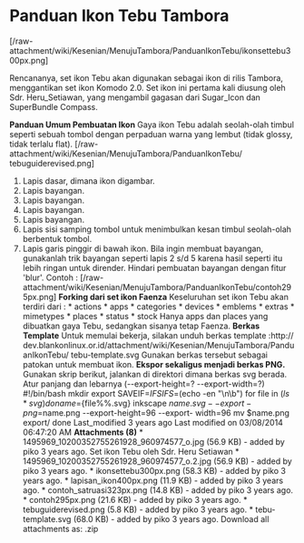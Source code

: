 # Panduan Ikon Tebu Tambora
[/raw-attachment/wiki/Kesenian/MenujuTambora/PanduanIkonTebu/ikonsettebu300px.png]

Rencananya, set ikon Tebu akan digunakan sebagai ikon di rilis Tambora,
menggantikan set ikon Komodo 2.0. Set ikon ini pertama kali diusung oleh Sdr.
​Heru_Setiawan, yang mengambil gagasan dari ​Sugar_Icon dan ​SuperBundle
Compass.

**Panduan Umum Pembuatan Ikon**
Gaya ikon Tebu adalah seolah-olah timbul seperti sebuah tombol dengan perpaduan
warna yang lembut (tidak glossy, tidak terlalu flat).
[/raw-attachment/wiki/Kesenian/MenujuTambora/PanduanIkonTebu/
tebuguiderevised.png]
   1. Lapis dasar, dimana ikon digambar.
   2. Lapis bayangan.
   3. Lapis bayangan.
   4. Lapis bayangan.
   5. Lapis bayangan.
   6. Lapis sisi samping tombol untuk menimbulkan kesan timbul seolah-olah
      berbentuk tombol.
   7. Lapis garis pinggir di bawah ikon.
Bila ingin membuat bayangan, gunakanlah trik bayangan seperti lapis 2 s/d 5
karena hasil seperti itu lebih ringan untuk dirender. Hindari pembuatan
bayangan dengan fitur 'blur'.
Contoh :
[/raw-attachment/wiki/Kesenian/MenujuTambora/PanduanIkonTebu/contoh295px.png]
**Forking dari set ikon Faenza**
Keseluruhan set ikon Tebu akan terdiri dari :
    * actions
    * apps
    * categories
    * devices
    * emblems
    * extras
    * mimetypes
    * places
    * status
    * stock
Hanya apps dan places yang dibuatkan gaya Tebu, sedangkan sisanya tetap Faenza.
**Berkas Template**
Untuk memulai bekerja, silakan unduh berkas template : ​http://
dev.blankonlinux.or.id/attachment/wiki/Kesenian/MenujuTambora/PanduanIkonTebu/
tebu-template.svg
Gunakan berkas tersebut sebagai patokan untuk membuat ikon.
**Ekspor sekaligus menjadi berkas PNG.**
Gunakan skrip berikut, jalankan di direktori dimana berkas svg berada. Atur
panjang dan lebarnya (--export-height=? --export-width=?)
#!/bin/bash
mkdir export
SAVEIF=$IFS
IFS=$(echo -en "\n\b")
for file in $(ls *svg)
do
  name=${file%%.svg}
  inkscape $name.svg --export-png=$name.png --export-height=96 --export-
width=96
  mv $name.png export/
done
Last_modified 3 years ago Last modified on 03/08/2014 06:47:20 AM
**Attachments (8)**
    * 1495969_10200352755261928_960974577_o.jpg​ (56.9 KB) - added by piko 3
      years ago. Set ikon Tebu oleh Sdr. Heru Setiawan
    * 1495969_10200352755261928_960974577_o.2.jpg​ (56.9 KB) - added by piko 3
      years ago.
    * ikonsettebu300px.png​ (58.3 KB) - added by piko 3 years ago.
    * lapisan_ikon400px.png​ (11.9 KB) - added by piko 3 years ago.
    * contoh_satruasi323px.png​ (14.8 KB) - added by piko 3 years ago.
    * contoh295px.png​ (21.6 KB) - added by piko 3 years ago.
    * tebuguiderevised.png​ (5.8 KB) - added by piko 3 years ago.
    * tebu-template.svg​ (68.0 KB) - added by piko 3 years ago.
Download all attachments as: .zip

